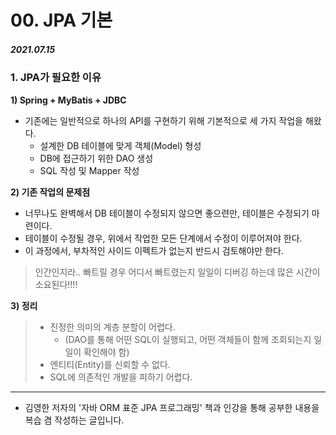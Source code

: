 # 00. JPA 기본

##### 2021.07.15

### 1. JPA가 필요한 이유

**1) Spring + MyBatis + JDBC**
 - 기존에는 일반적으로 하나의 API를 구현하기 위해 기본적으로 세 가지 작업을 해왔다.
   - 설계한 DB 테이블에 맞게 객체(Model) 형성
   - DB에 접근하기 위한 DAO 생성
   - SQL 작성 및 Mapper 작성

**2) 기존 작업의 문제점**
 - 너무나도 완벽해서 DB 테이블이 수정되지 않으면 좋으련만, 테이블은 수정되기 마련이다.
 - 테이블이 수정될 경우, 위에서 작업한 모든 단계에서 수정이 이루어져야 한다.
 - 이 과정에서, 부차적인 사이드 이펙트가 없는지 반드시 검토해야만 한다.

> 인간인지라.. 빠트릴 경우 어디서 빠트렸는지 일일이 디버깅 하는데 많은 시간이 소요된다!!!!

**3) 정리**
> - 진정한 의미의 계층 분할이 어렵다.
>   - (DAO를 통해 어떤 SQL이 실행되고, 어떤 객체들이 함께 조회되는지 일일이 확인해야 함)
> - 엔티티(Entity)를 신뢰할 수 없다.
> - SQL에 의존적인 개발을 피하기 어렵다.


---
* 김영한 저자의 '자바 ORM 표준 JPA 프로그래밍' 책과 인강을 통해 공부한 내용을 복습 겸 작성하는 글입니다.